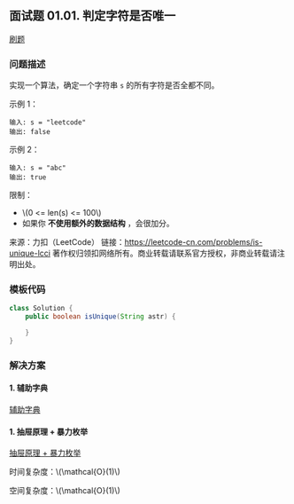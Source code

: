 <script src="https://cdn.bootcss.com/mathjax/2.7.7/MathJax.js?config=TeX-AMS-MML_HTMLorMML"></script>

## 面试题 01.01. 判定字符是否唯一

[刷题](qu0101/solu/Solution.java)

### 问题描述

实现一个算法，确定一个字符串 `s` 的所有字符是否全都不同。

示例 1：

```
输入: s = "leetcode"
输出: false 
```

示例 2：

```
输入: s = "abc"
输出: true
```

限制：

* \\(0 <= len(s) <= 100\\)
* 如果你 **不使用额外的数据结构** ，会很加分。

来源：力扣（LeetCode）
链接：https://leetcode-cn.com/problems/is-unique-lcci
著作权归领扣网络所有。商业转载请联系官方授权，非商业转载请注明出处。

### 模板代码

``` java
class Solution {
    public boolean isUnique(String astr) {

    }
}
```

### 解决方案

#### 1. 辅助字典

[辅助字典](qu0101/solu1/Solution.java)

#### 1. 抽屉原理 + 暴力枚举

[抽屉原理 + 暴力枚举](qu0101/solu2/Solution.java)

时间复杂度：\\(\mathcal{O}(1)\\)

空间复杂度：\\(\mathcal{O}(1)\\)
